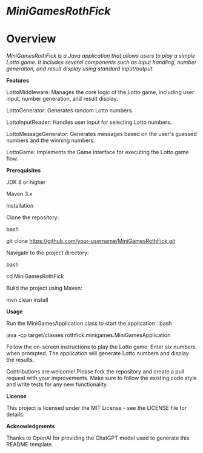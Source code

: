 # **_MiniGamesRothFick_**

# **Overview**

_MiniGamesRothFick is a Java application that allows users to play a simple Lotto game. It includes several components such as input handling, number generation, and result display using standard input/output._

**Features**

LottoMiddleware: Manages the core logic of the Lotto game, including user input, number generation, and result display.

LottoGenerator: Generates random Lotto numbers.

LottoInputReader: Handles user input for selecting Lotto numbers.

LottoMessageGenerator: Generates messages based on the user's guessed numbers and the winning numbers.

LottoGame: Implements the Game interface for executing the Lotto game flow.

**Prerequisites**

JDK 8 or higher

Maven 3.x

Installation

Clone the repository:

bash

git clone https://github.com/your-username/MiniGamesRothFick.git

Navigate to the project directory:

bash

cd MiniGamesRothFick

Build the project using Maven:

mvn clean install

**Usage**

Run the MiniGamesApplication class to start the application
:
bash

java -cp target/classes rothfick.minigames.MiniGamesApplication

Follow the on-screen instructions to play the Lotto game:
Enter six numbers when prompted.
The application will generate Lotto numbers and display the results.

Contributions are welcome! Please fork the repository and create a pull request with your improvements. Make sure to follow the existing code style and write tests for any new functionality.

**License** 

This project is licensed under the MIT License - see the LICENSE file for details.

**Acknowledgments**

Thanks to OpenAI for providing the ChatGPT model used to generate this README template.